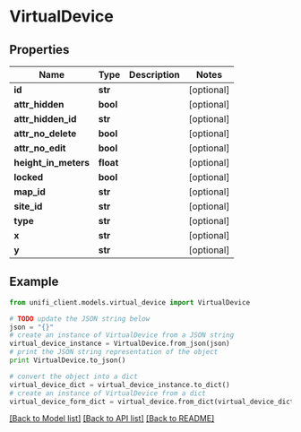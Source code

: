 # VirtualDevice


## Properties

Name | Type | Description | Notes
------------ | ------------- | ------------- | -------------
**id** | **str** |  | [optional] 
**attr_hidden** | **bool** |  | [optional] 
**attr_hidden_id** | **str** |  | [optional] 
**attr_no_delete** | **bool** |  | [optional] 
**attr_no_edit** | **bool** |  | [optional] 
**height_in_meters** | **float** |  | [optional] 
**locked** | **bool** |  | [optional] 
**map_id** | **str** |  | [optional] 
**site_id** | **str** |  | [optional] 
**type** | **str** |  | [optional] 
**x** | **str** |  | [optional] 
**y** | **str** |  | [optional] 

## Example

```python
from unifi_client.models.virtual_device import VirtualDevice

# TODO update the JSON string below
json = "{}"
# create an instance of VirtualDevice from a JSON string
virtual_device_instance = VirtualDevice.from_json(json)
# print the JSON string representation of the object
print VirtualDevice.to_json()

# convert the object into a dict
virtual_device_dict = virtual_device_instance.to_dict()
# create an instance of VirtualDevice from a dict
virtual_device_form_dict = virtual_device.from_dict(virtual_device_dict)
```
[[Back to Model list]](../README.md#documentation-for-models) [[Back to API list]](../README.md#documentation-for-api-endpoints) [[Back to README]](../README.md)


